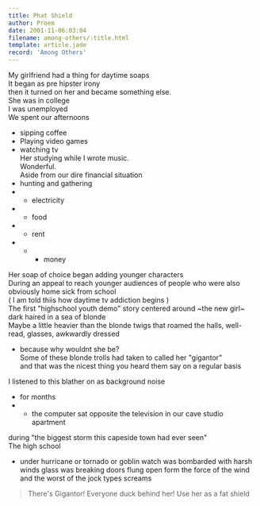 ```yaml
---
title: Phat Shield
author: Proem
date: 2001-11-06:03:04
filename: among-others/:title.html
template: article.jade
record: 'Among Others'
---	
```


My girlfriend had a thing for daytime soaps  
It began as pre hipster irony  
then it turned on her and became something else.  
She was in college  
I was unemployed  
We spent our afternoons  
- sipping coffee  
- Playing video games  
- watching tv  
Her studying while I wrote music.  
Wonderful.  
Aside from our dire financial situation  
- hunting and gathering  
- - electricity   
- - food 
- - rent 
- - - money

Her soap of choice began adding younger characters  
During an appeal to reach younger audiences of people who were also obviously home sick from school  
( I am told thiis how daytime tv addiction begins )  
The first "highschool youth demo" story centered around ~the new girl~  
dark haired in a sea of blonde  
Maybe a little heavier than the blonde twigs that roamed the halls, well-read, glasses, awkwardly dressed  
 - because why wouldnt she be?  
Some of these blonde trolls had taken to called her "gigantor"  
and that was the nicest thing you heard them say on a regular basis  

I listened to this blather on as background noise  
- for months
- - the computer sat opposite the television in our cave studio apartment

during "the biggest storm this capeside town had ever seen"  
The high school  
- under hurricane or tornado or goblin watch
was bombarded with harsh winds 
glass was breaking
doors flung open form the force of the wind
and the worst of the jock types screams

> There's Gigantor! Everyone duck behind her! Use her as a fat shield